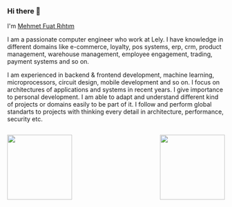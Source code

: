 ### Hi there 👋 

I'm [Mehmet Fuat Rıhtım](https://www.linkedin.com/in/mehmet-fuat-r%C4%B1ht%C4%B1m/)

<p> I am a passionate computer engineer who work at Lely. I have knowledge in different domains like e-commerce, loyalty, pos systems, erp, crm, product management, warehouse management, employee engagement, trading, payment systems and so on. </p>

<p> I am experienced in backend & frontend development, machine learning, microprocessors, circuit design, mobile development and so on. I focus on architectures of applications and systems in recent years. I give importance to personal development. I am able to adapt and understand different kind of projects or domains easily to be part of it. I follow and perform global standarts to projects with thinking every detail in architecture, performance, security etc. </p>

<p><img src="https://komarev.com/ghpvc/?username=fuatrihtim&style=flat-square&color=blue" alt=""/></p>

<img height="150em" align="left" src="https://github-readme-stats.vercel.app/api?username=fuatrihtim&show_icons=true&hide_border=true&theme=dark&layout=compact" />
<img height="150em" align="right" src="https://github-readme-stats.vercel.app/api/top-langs/?username=fuatrihtim&exclude_repo=KNN-Image-Classification&show_icons=true&hide_border=true&layout=compact&langs_count=10&theme=dark"/>

